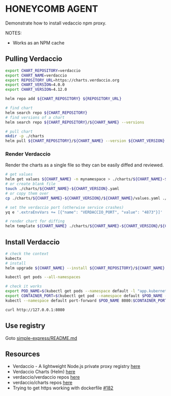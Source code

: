 # HONEYCOMB AGENT

Demonstrate how to install vedaccio npm proxy.  

NOTES:

* Works as an NPM cache

## Pulling Verdaccio

```sh
export CHART_REPOSITORY=verdaccio
export CHART_NAME=verdaccio
export REPOSITORY_URL=https://charts.verdaccio.org
export CHART_VERSION=4.0.0
export CHART_VERSION=4.12.0
```

```sh
helm repo add ${CHART_REPOSITORY} ${REPOSITORY_URL}

# find chart
helm search repo ${CHART_REPOSITORY}
# find versions of a chart 
helm search repo ${CHART_REPOSITORY}/${CHART_NAME} --versions

# pull chart
mkdir -p ./charts
helm pull ${CHART_REPOSITORY}/${CHART_NAME} --version ${CHART_VERSION} --untar --untardir ./charts/${CHART_NAME}-${CHART_VERSION}
```

### Render Verdaccio

Render the charts as a single file so they can be easily diffed and reviewed.  

```sh
# get values 
helm get values ${CHART_NAME} -n mynamespace > ./charts/${CHART_NAME}-${CHART_VERSION}.yaml
# or create blank file
touch ./charts/${CHART_NAME}-${CHART_VERSION}.yaml
# or copy them over
cp ./charts/${CHART_NAME}-${CHART_VERSION}/${CHART_NAME}/values.yaml ./charts/${CHART_NAME}-${CHART_VERSION}/${CHART_NAME}-values.yaml

# set the verdaccio port (otherwise service crashes)
yq e '.extraEnvVars += [{"name": "VERDACCIO_PORT", "value": "4873"}]' ./charts/${CHART_NAME}-${CHART_VERSION}/${CHART_NAME}-values.yaml > ./charts/${CHART_NAME}-${CHART_VERSION}/${CHART_NAME}-values-fixed.yaml

# render chart for diffing
helm template ${CHART_NAME} ./charts/${CHART_NAME}-${CHART_VERSION}/${CHART_NAME} -f ./charts/${CHART_NAME}-${CHART_VERSION}/${CHART_NAME}-values-fixed.yaml --namespace kube-system > ./charts/${CHART_NAME}-${CHART_VERSION}-test.yaml
```

## Install Verdaccio

```sh
# check the context
kubectx
# install
helm upgrade ${CHART_NAME} --install ${CHART_REPOSITORY}/${CHART_NAME} -f ./charts/${CHART_NAME}-${CHART_VERSION}/${CHART_NAME}-values-fixed.yaml

kubectl get pods --all-namespaces

# check it works
export POD_NAME=$(kubectl get pods --namespace default -l "app.kubernetes.io/name=verdaccio,app.kubernetes.io/instance=verdaccio" -o jsonpath="{.items[0].metadata.name}")
export CONTAINER_PORT=$(kubectl get pod --namespace default $POD_NAME -o jsonpath="{.spec.containers[0].ports[0].containerPort}")
kubectl --namespace default port-forward $POD_NAME 8080:$CONTAINER_PORT

curl http://127.0.0.1:8080
```

## Use registry

Goto [simple-express/README.md](simple-express/README.md)  

## Resources

* Verdaccio - A lightweight Node.js private proxy registry [here](https://verdaccio.org/)
* Verdaccio Charts (Helm) [here](https://charts.verdaccio.org/)
* verdaccio/verdaccio repos [here](https://github.com/verdaccio/verdaccio)
* verdaccio/charts repos [here](https://github.com/verdaccio/charts)
* Trying to get https working with dockerfile [#182](https://github.com/verdaccio/verdaccio/issues/182)